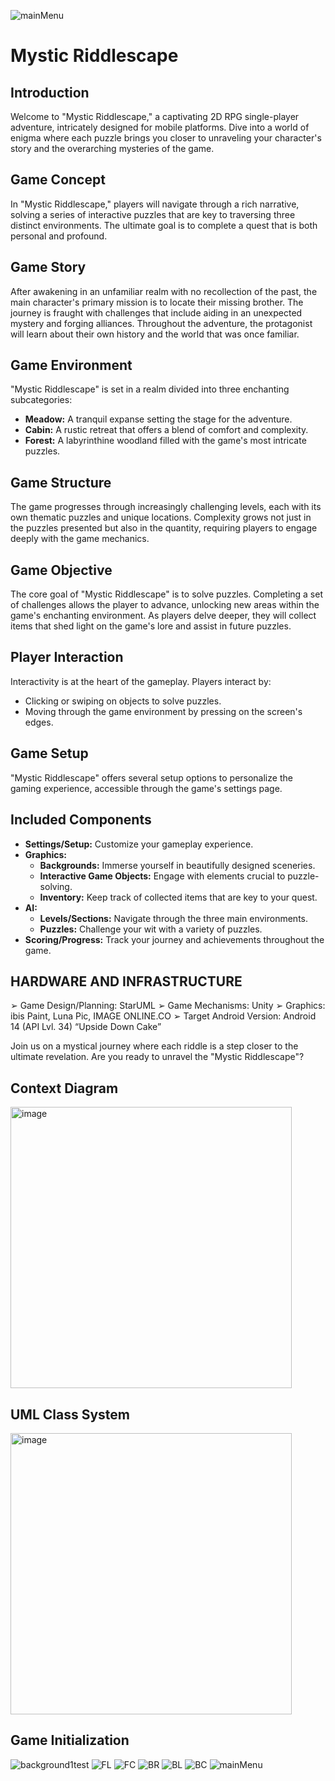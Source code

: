 ![mainMenu](https://github.com/abhisekjha/Mystic_RiddleScape/assets/58218626/a7d7b539-fcbe-414a-b505-dd5ef415f663)
# Mystic Riddlescape

## Introduction

Welcome to "Mystic Riddlescape," a captivating 2D RPG single-player adventure, intricately designed for mobile platforms. Dive into a world of enigma where each puzzle brings you closer to unraveling your character's story and the overarching mysteries of the game.

## Game Concept

In "Mystic Riddlescape," players will navigate through a rich narrative, solving a series of interactive puzzles that are key to traversing three distinct environments. The ultimate goal is to complete a quest that is both personal and profound.

## Game Story

After awakening in an unfamiliar realm with no recollection of the past, the main character's primary mission is to locate their missing brother. The journey is fraught with challenges that include aiding in an unexpected mystery and forging alliances. Throughout the adventure, the protagonist will learn about their own history and the world that was once familiar.

## Game Environment

"Mystic Riddlescape" is set in a realm divided into three enchanting subcategories:
- **Meadow:** A tranquil expanse setting the stage for the adventure.
- **Cabin:** A rustic retreat that offers a blend of comfort and complexity.
- **Forest:** A labyrinthine woodland filled with the game's most intricate puzzles.

## Game Structure

The game progresses through increasingly challenging levels, each with its own thematic puzzles and unique locations. Complexity grows not just in the puzzles presented but also in the quantity, requiring players to engage deeply with the game mechanics.

## Game Objective

The core goal of "Mystic Riddlescape" is to solve puzzles. Completing a set of challenges allows the player to advance, unlocking new areas within the game's enchanting environment. As players delve deeper, they will collect items that shed light on the game's lore and assist in future puzzles.

## Player Interaction

Interactivity is at the heart of the gameplay. Players interact by:
- Clicking or swiping on objects to solve puzzles.
- Moving through the game environment by pressing on the screen's edges.

## Game Setup

"Mystic Riddlescape" offers several setup options to personalize the gaming experience, accessible through the game's settings page.

## Included Components

- **Settings/Setup:** Customize your gameplay experience.
- **Graphics:**
  - **Backgrounds:** Immerse yourself in beautifully designed sceneries.
  - **Interactive Game Objects:** Engage with elements crucial to puzzle-solving.
  - **Inventory:** Keep track of collected items that are key to your quest.
- **AI:**
  - **Levels/Sections:** Navigate through the three main environments.
  - **Puzzles:** Challenge your wit with a variety of puzzles.
- **Scoring/Progress:** Track your journey and achievements throughout the game.

## HARDWARE AND INFRASTRUCTURE
➢ Game Design/Planning: StarUML
➢ Game Mechanisms: Unity
➢ Graphics: ibis Paint, Luna Pic, IMAGE ONLINE.CO
➢ Target Android Version: Android 14 (API Lvl. 34) “Upside Down Cake”

Join us on a mystical journey where each riddle is a step closer to the ultimate revelation. Are you ready to unravel the "Mystic Riddlescape"?

## Context Diagram
<img width="450" alt="image" src="https://github.com/abhisekjha/Mystic_RiddleScape/assets/58218626/abd4eaa5-46ec-46fe-822b-d83fe7f52883">

## UML Class System
<img width="450" alt="image" src="https://github.com/abhisekjha/Mystic_RiddleScape/assets/58218626/545fc264-e62a-483e-bef1-2ab15893e639">

## Game Initialization
![background1test](https://github.com/abhisekjha/Mystic_RiddleScape/assets/58218626/2e5c90e8-6494-4e07-936e-c3c84728fc02)
![FL](https://github.com/abhisekjha/Mystic_RiddleScape/assets/58218626/5837bb0d-4d57-4a77-a971-731d1f2f6e5d)
![FC](https://github.com/abhisekjha/Mystic_RiddleScape/assets/58218626/f05503bd-6712-4e48-a158-16676f24c540)
![BR](https://github.com/abhisekjha/Mystic_RiddleScape/assets/58218626/7c14e2a8-a6ee-47a9-b884-4241e3cd371a)
![BL](https://github.com/abhisekjha/Mystic_RiddleScape/assets/58218626/4bdaa89d-d3bf-4c3e-befd-24f935d5f692)
![BC](https://github.com/abhisekjha/Mystic_RiddleScape/assets/58218626/d2a2980e-adc4-4704-857b-06fa55490281)
![mainMenu](https://github.com/abhisekjha/Mystic_RiddleScape/assets/58218626/1496fe05-9071-456e-aff8-89c03c04dc4f)




